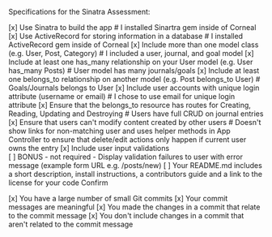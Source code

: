 Specifications for the Sinatra Assessment:

 [x] Use Sinatra to build the app    # I installed Sinartra gem inside of Corneal
 [x] Use ActiveRecord for storing information in a database   # I installed ActiveRecord gem inside of Corneal
 [x] Include more than one model class (e.g. User, Post, Category)  # I included a user, journal, and goal model
 [x] Include at least one has_many relationship on your User model (e.g. User has_many Posts)  # User model has many journals/goals
 [x] Include at least one belongs_to relationship on another model (e.g. Post belongs_to User)  # Goals/Journals belongs to User
 [x] Include user accounts with unique login attribute (username or email)  # I chose to use email for unique login attribute
 [x] Ensure that the belongs_to resource has routes for Creating, Reading, Updating and Destroying  # Users have full CRUD on journal entries
 [x] Ensure that users can't modify content created by other users   # Doesn't show links for non-matching user and uses helper methods in
        App Controller to ensure that delete/edit actions only happen if current user owns the entry
 [x] Include user input validations    
 [ ] BONUS - not required - Display validation failures to user with error message (example form URL e.g. /posts/new)
 [ ] Your README.md includes a short description, install instructions, a contributors guide and a link to the license for your code
Confirm

 [x] You have a large number of small Git commits
 [x] Your commit messages are meaningful
 [x] You made the changes in a commit that relate to the commit message
 [x] You don't include changes in a commit that aren't related to the commit message
